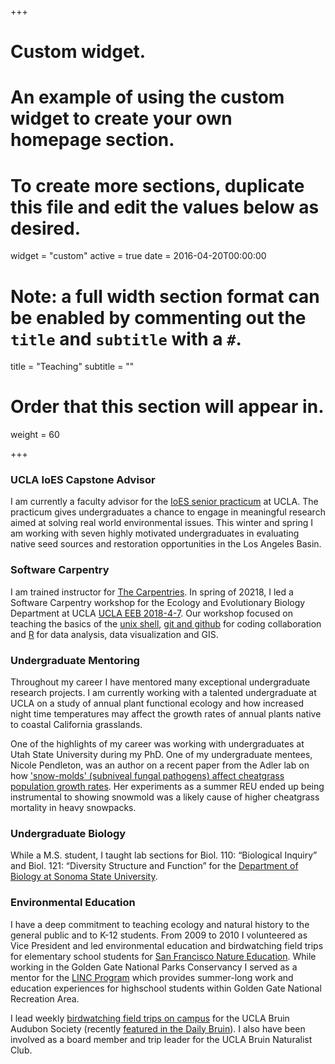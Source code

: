 +++
# Custom widget.
# An example of using the custom widget to create your own homepage section.
# To create more sections, duplicate this file and edit the values below as desired.
widget = "custom"
active = true
date = 2016-04-20T00:00:00

# Note: a full width section format can be enabled by commenting out the `title` and `subtitle` with a `#`.
title = "Teaching"
subtitle = ""

# Order that this section will appear in.
weight = 60

+++

### UCLA IoES Capstone Advisor

I am currently a faculty advisor for the [IoES senior practicum](https://www.ioes.ucla.edu/envisci/senior-practicum/) at UCLA. The practicum gives undergraduates a chance to engage in meaningful research aimed at solving real world environmental issues. This winter and spring I am working with seven highly motivated undergraduates in evaluating native seed sources and restoration opportunities in the Los Angeles Basin. 

### Software Carpentry

I am trained instructor for [The Carpentries](https://carpentries.org/). In spring of 20218, I led a Software Carpentry workshop for the Ecology and Evolutionary Biology Department at UCLA [UCLA  EEB 2018-4-7](https://ucla-data-archive.github.io/2018-04-07-ucla-eeb/). Our workshop focused on teaching the basics of the [unix shell](http://swcarpentry.github.io/shell-novice/), [git and github](http://swcarpentry.github.io/git-novice/) for coding collaboration and [R](http://swcarpentry.github.io/r-novice-gapminder/) for data analysis, data visualization and GIS.


### Undergraduate Mentoring

Throughout my career I have mentored many exceptional undergraduate research projects. I am currently working with a talented undergraduate at UCLA on a study of annual plant functional ecology and how increased night time temperatures may affect the growth rates of annual plants native to coastal California grasslands. 

One of the highlights of my career was working with undergraduates at Utah State University during my PhD. One of my undergraduate mentees, Nicole Pendleton, was an author on a recent paper from the Adler lab on how ['snow-molds' (subniveal fungal pathogens) affect cheatgrass population growth rates](https://academic.oup.com/aobpla/article/11/5/plz043/5532809). Her experiments as a summer REU ended up being instrumental to showing snowmold was a likely cause of higher cheatgrass mortality in heavy snowpacks. 

### Undergraduate Biology

While a M.S. student, I taught lab sections for Biol. 110: “Biological Inquiry” and Biol. 121: “Diversity Structure and Function” for the [Department of Biology at Sonoma State University](http://biology.sonoma.edu/). 

### Environmental Education 

I have a deep commitment to teaching ecology and natural history to the general public and to K-12 students. From 2009 to 2010 I volunteered as Vice President and led environmental education and birdwatching field trips for elementary school students for [San Francisco Nature Education](http://sfnature.org/). While working in the Golden Gate National Parks Conservancy I served as a mentor for the [LINC Program](https://www.parksconservancy.org/programs/linc-summer-high-school-program) which provides summer-long work and education experiences for highschool students within Golden Gate National Recreation Area. 

I lead weekly [birdwatching field trips on campus](https://www.botgard.ucla.edu/event/bruin-birding-club-fall-migration-garden-walks-5/) for the UCLA Bruin Audubon Society (recently [featured in the Daily Bruin](https://dailybruin.com/2019/11/15/bruin-audubon-society-and-birding-club-makes-bird-watching-a-hoot-for-students/)).  I also have been involved as a board member and trip leader for the UCLA Bruin Naturalist Club. 

